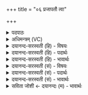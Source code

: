+++
title = "०६ प्रजापतौ त्वा"

+++
<details><summary>पदपाठः</summary>

प्र॒जाप॑ता॒विति॑ प्र॒जाऽप॑तौ। त्वा॒। दे॒वता॑याम्। उपो॑दक॒ इत्युप॑ऽउदके। लो॒के। नि। द॒धा॒मि॒। अ॒सौ॒। अप॑। नः॒। शोशु॑चत्। अ॒घम्। ६।
</details>

<details><summary>अधिमन्त्रम् (VC)</summary>

- यमो देवता
- सड्कसुक ऋषिः
- उष्णिक्
- ऋषभः
</details>

<details><summary>दयानन्द-सरस्वती (हि) - विषयः</summary>

ईश्वर की उपासना का विषय अगले मन्त्र में कहा है ॥
</details>

<details><summary>दयानन्द-सरस्वती (हि) - पदार्थः</summary>

पदार्थान्वयभाषाः -  हे जीव ! जो (असौ) यह लोक (नः) हमारे (अघम्) पाप को (अप, शोशुचत्) शीघ्र सुखा देवे, उस (प्रजापतौ) प्रजा के रक्षक (देवतायाम्) पूजनीय परमेश्वर में तथा (उपोदके) उपगत समीपस्थ उदक जिसमें हों (लोके) दर्शनीय स्थान में (त्वा) आप को (नि दधामि) निरन्तर धारण करता हूँ ॥६ ॥
</details>

<details><summary>दयानन्द-सरस्वती (हि) - भावार्थः</summary>

भावार्थभाषाः -  हे मनुष्यो ! जो जगदीश्वर उपासना किया हुआ पापाचरण से पृथक् कराता है, उसी में भक्ति करने के लिये तुमको मैं स्थिर करता हूँ, जिससे सदैव तुम लोग श्रेष्ठ सुख के देखने को प्राप्त होओ ॥६ ॥
</details>

<details><summary>दयानन्द-सरस्वती (सं) - विषयः</summary>

ईश्वरोपासनाविषयमाह ॥
</details>

<details><summary>दयानन्द-सरस्वती (सं) - पदार्थः</summary>

पदार्थान्वयभाषाः -  हे जीव ! योऽसौ नोऽघमपशोशुचत् तस्यां प्रजापतौ देवतायामुपोदके लोके च त्वा नि दधामि ॥६ ॥
</details>

<details><summary>दयानन्द-सरस्वती (सं) - भावार्थः</summary>

भावार्थभाषाः -  हे मनुष्याः ! यो जगदीश्वर उपासितः सन् पापाचरणात् पृथक् कारयति, तस्मिन्नेव भक्तिकरणाय युष्मानहं स्थिरीकरोमि, येन सदैव यूयं श्रेष्ठं सुखदर्शनं प्राप्नुयात ॥६ ॥
</details>

<details><summary>सविता जोशी ← दयानन्दः (म) - भावार्थः</summary>

भावार्थभाषाः -  हे माणसांनो ! उपासनीय परमेश्वर पापाचरणापासून पृथक करतो, त्याची भक्ती करण्यासाठी मी तुम्हाला स्थिर करतो. ज्यामुळे तुम्ही लोक सदैव श्रेष्ठ सुख भोगू शकाल.
</details>